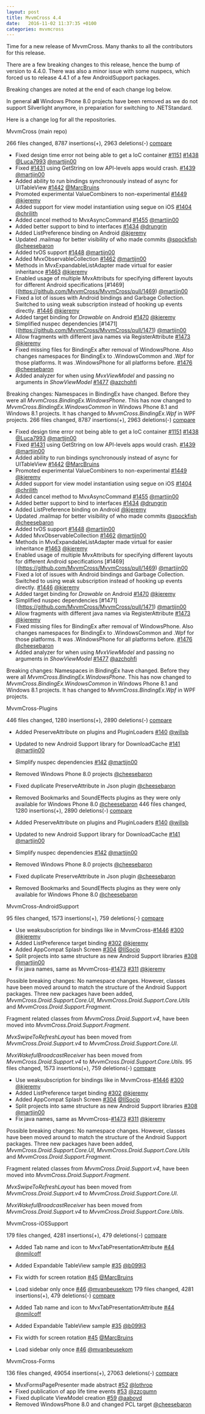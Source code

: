 ```yaml
---
layout: post
title: MvvmCross 4.4
date:   2016-11-02 11:37:35 +0100
categories: mvvmcross
---
```

Time for a new release of MvvmCross. Many thanks to all the contributors for this release. 

There are a few breaking changes to this release, hence the bump of version to 4.4.0. There was also a minor issue with some nuspecs, which forced us to release 4.4.1 of a few AndroidSupport packages.

Breaking changes are noted at the end of each change log below.

In general **all** Windows Phone 8.0 projects have been removed as we do not support Silverlight anymore, in preparation for switching to .NETStandard.

Here is a change log for all the repositories. 
 

MvvmCross (main repo)
 
266 files changed, 8787 insertions(+), 2963 deletions(-) [compare](https://github.com/MvvmCross/MvvmCross/compare/4.3.0...4.4.0)

- Fixed design time error not being able to get a IoC container [#1151](https://github.com/MvvmCross/MvvmCross/pull/1151) [#1438](https://github.com/MvvmCross/MvvmCross/pull/1438) [@Luca7993](https://github.com/Luca7993) [@martijn00](https://github.com/martijn00)
- Fixed [#1431](https://github.com/MvvmCross/MvvmCross/issues/1431) using GetString on low API-levels apps would crash. [#1439](https://github.com/MvvmCross/MvvmCross/pull/1439) [@martijn00](https://github.com/martijn00)
- Added ability to run bindings synchronously instead of async for UITableView [#1442](https://github.com/MvvmCross/MvvmCross/pull/1442) [@MarcBruins](https://github.com/MarcBruins)
- Promoted experimental ValueCombiners to non-experimental [#1449](https://github.com/MvvmCross/MvvmCross/pull/1449) [@kjeremy](https://github.com/kjeremy)
- Added support for view model instantiation using segue on iOS [#1404](https://github.com/MvvmCross/MvvmCross/pull/1404) [@chrilith](https://github.com/chrilith)
- Added cancel method to MvxAsyncCommand [#1455](https://github.com/MvvmCross/MvvmCross/pull/1455) [@martijn00](https://github.com/martijn00)
- Added better support to bind to interfaces [#1434](https://github.com/MvvmCross/MvvmCross/pull/1434) [@drungrin](https://github.com/drungrin)
- Added ListPreference binding on Android [@kjeremy](https://github.com/kjeremy)
- Updated .mailmap for better visibility of who made commits [@spockfish](https://github.com/spockfish) [@cheesebaron](https://github.com/cheesebaron)
- Added tvOS support [#1448](https://github.com/MvvmCross/MvvmCross/pull/1448) [@martijn00](https://github.com/martijn00)
- Added MvxObservableCollection  [#1462](https://github.com/MvvmCross/MvvmCross/pull/1462) [@martijn00](https://github.com/martijn00)
- Methods in MvxExpandableListAdapter made virtual for easier inheritance [#1463](https://github.com/MvvmCross/MvvmCross/pull/1463) [@kjeremy](https://github.com/kjeremy)
- Enabled usage of multiple MvxAttributs for specifying different layouts for different Android specifications [#1469]((https://github.com/MvvmCross/MvvmCross/pull/1469) [@martijn00](https://github.com/martijn00)
- Fixed a lot of issues with Android bindings and Garbage Collection. Switched to using weak subscription instead of hooking up events directly. [#1446](https://github.com/MvvmCross/MvvmCross/pull/1446) [@kjeremy](https://github.com/kjeremy)
- Added target binding for *Drawable* on Android [#1470](https://github.com/MvvmCross/MvvmCross/pull/1470) [@kjeremy](https://github.com/kjeremy)
- Simplified nuspec dependencies [#1471]((https://github.com/MvvmCross/MvvmCross/pull/1471) [@martijn00](https://github.com/martijn00)
- Allow fragments with different java names via RegisterAttribute [#1473](https://github.com/MvvmCross/MvvmCross/pull/1473) [@kjeremy](https://github.com/kjeremy)
- Fixed missing files for BindingEx after removal of WindowsPhone. Also changes namespaces for BindingEx to .WindowsCommon and .Wpf for those platforms. It was .WindowsPhone for all platforms before. [#1476](https://github.com/MvvmCross/MvvmCross/pull/1476) [@cheesebaron](https://github.com/cheesebaron)
- Added analyzer for when using *MvxViewModel<T>* and passing no arguments in *ShowViewModel* [#1477](https://github.com/MvvmCross/MvvmCross/pull/1477) [@azchohfi](https://github.com/azchohfi)


Breaking changes:
Namespaces in BindingEx have changed. Before they were all *MvvmCross.BindingEx.WindowsPhone*. This has now changed to *MvvmCross.BindingEx.WindowsCommon* in Windows Phone 8.1 and Windows 8.1 projects. It has changed to *MvvmCross.BindingEx.Wpf* in WPF projects.
266 files changed, 8787 insertions(+), 2963 deletions(-) [compare](https://github.com/MvvmCross/MvvmCross/compare/4.3.0...4.4.0)

- Fixed design time error not being able to get a IoC container [#1151](https://github.com/MvvmCross/MvvmCross/pull/1151) [#1438](https://github.com/MvvmCross/MvvmCross/pull/1438) [@Luca7993](https://github.com/Luca7993) [@martijn00](https://github.com/martijn00)
- Fixed [#1431](https://github.com/MvvmCross/MvvmCross/issues/1431) using GetString on low API-levels apps would crash. [#1439](https://github.com/MvvmCross/MvvmCross/pull/1439) [@martijn00](https://github.com/martijn00)
- Added ability to run bindings synchronously instead of async for UITableView [#1442](https://github.com/MvvmCross/MvvmCross/pull/1442) [@MarcBruins](https://github.com/MarcBruins)
- Promoted experimental ValueCombiners to non-experimental [#1449](https://github.com/MvvmCross/MvvmCross/pull/1449) [@kjeremy](https://github.com/kjeremy)
- Added support for view model instantiation using segue on iOS [#1404](https://github.com/MvvmCross/MvvmCross/pull/1404) [@chrilith](https://github.com/chrilith)
- Added cancel method to MvxAsyncCommand [#1455](https://github.com/MvvmCross/MvvmCross/pull/1455) [@martijn00](https://github.com/martijn00)
- Added better support to bind to interfaces [#1434](https://github.com/MvvmCross/MvvmCross/pull/1434) [@drungrin](https://github.com/drungrin)
- Added ListPreference binding on Android [@kjeremy](https://github.com/kjeremy)
- Updated .mailmap for better visibility of who made commits [@spockfish](https://github.com/spockfish) [@cheesebaron](https://github.com/cheesebaron)
- Added tvOS support [#1448](https://github.com/MvvmCross/MvvmCross/pull/1448) [@martijn00](https://github.com/martijn00)
- Added MvxObservableCollection  [#1462](https://github.com/MvvmCross/MvvmCross/pull/1462) [@martijn00](https://github.com/martijn00)
- Methods in MvxExpandableListAdapter made virtual for easier inheritance [#1463](https://github.com/MvvmCross/MvvmCross/pull/1463) [@kjeremy](https://github.com/kjeremy)
- Enabled usage of multiple MvxAttributs for specifying different layouts for different Android specifications [#1469]((https://github.com/MvvmCross/MvvmCross/pull/1469) [@martijn00](https://github.com/martijn00)
- Fixed a lot of issues with Android bindings and Garbage Collection. Switched to using weak subscription instead of hooking up events directly. [#1446](https://github.com/MvvmCross/MvvmCross/pull/1446) [@kjeremy](https://github.com/kjeremy)
- Added target binding for *Drawable* on Android [#1470](https://github.com/MvvmCross/MvvmCross/pull/1470) [@kjeremy](https://github.com/kjeremy)
- Simplified nuspec dependencies [#1471]((https://github.com/MvvmCross/MvvmCross/pull/1471) [@martijn00](https://github.com/martijn00)
- Allow fragments with different java names via RegisterAttribute [#1473](https://github.com/MvvmCross/MvvmCross/pull/1473) [@kjeremy](https://github.com/kjeremy)
- Fixed missing files for BindingEx after removal of WindowsPhone. Also changes namespaces for BindingEx to .WindowsCommon and .Wpf for those platforms. It was .WindowsPhone for all platforms before. [#1476](https://github.com/MvvmCross/MvvmCross/pull/1476) [@cheesebaron](https://github.com/cheesebaron)
- Added analyzer for when using *MvxViewModel<T>* and passing no arguments in *ShowViewModel* [#1477](https://github.com/MvvmCross/MvvmCross/pull/1477) [@azchohfi](https://github.com/azchohfi)


Breaking changes:
Namespaces in BindingEx have changed. Before they were all *MvvmCross.BindingEx.WindowsPhone*. This has now changed to *MvvmCross.BindingEx.WindowsCommon* in Windows Phone 8.1 and Windows 8.1 projects. It has changed to *MvvmCross.BindingEx.Wpf* in WPF projects. 
 

MvvmCross-Plugins
 
446 files changed, 1280 insertions(+), 2890 deletions(-) [compare](https://github.com/MvvmCross/MvvmCross-Plugins/compare/4.3.0...4.4.0)

- Added PreserveAttribute on plugins and PluginLoaders [#140](https://github.com/MvvmCross/MvvmCross-Plugins/pull/140) [@willsb](https://github.com/willsb)
- Updated to new Android Support library for DownloadCache [#141](https://github.com/MvvmCross/MvvmCross-Plugins/pull/141) [@martijn00](https://github.com/martijn00)
- Simplify nuspec dependencies [#142](https://github.com/MvvmCross/MvvmCross-Plugins/pull/142) [@martijn00](https://github.com/martijn00)
- Removed Windows Phone 8.0 projects [@cheesebaron](https://github.com/cheesebaron)
- Fixed duplicate PreserveAttribute in Json plugin [@cheesebaron](https://github.com/cheesebaron)
- Removed Bookmarks and SoundEffects plugins as they were only available for Windows Phone 8.0 [@cheesebaron](https://github.com/cheesebaron)
446 files changed, 1280 insertions(+), 2890 deletions(-) [compare](https://github.com/MvvmCross/MvvmCross-Plugins/compare/4.3.0...4.4.0)

- Added PreserveAttribute on plugins and PluginLoaders [#140](https://github.com/MvvmCross/MvvmCross-Plugins/pull/140) [@willsb](https://github.com/willsb)
- Updated to new Android Support library for DownloadCache [#141](https://github.com/MvvmCross/MvvmCross-Plugins/pull/141) [@martijn00](https://github.com/martijn00)
- Simplify nuspec dependencies [#142](https://github.com/MvvmCross/MvvmCross-Plugins/pull/142) [@martijn00](https://github.com/martijn00)
- Removed Windows Phone 8.0 projects [@cheesebaron](https://github.com/cheesebaron)
- Fixed duplicate PreserveAttribute in Json plugin [@cheesebaron](https://github.com/cheesebaron)
- Removed Bookmarks and SoundEffects plugins as they were only available for Windows Phone 8.0 [@cheesebaron](https://github.com/cheesebaron) 
 

MvvmCross-AndroidSupport
 
95 files changed, 1573 insertions(+), 759 deletions(-) [compare](https://github.com/MvvmCross/MvvmCross-AndroidSupport/compare/4.3.0...4.4.0)

- Use weaksubscription for bindings like in MvvmCross-[#1446](https://github.com/MvvmCross/MvvmCross/pull/1446) [#300](https://github.com/MvvmCross/MvvmCross-AndroidSupport/pull/300) [@kjeremy](https://github.com/kjeremy)
- Added ListPreference target binding [#302](https://github.com/MvvmCross/MvvmCross-AndroidSupport/pull/302) [@kjeremy](https://github.com/kjeremy)
- Added AppCompat Splash Screen [#304](https://github.com/MvvmCross/MvvmCross-AndroidSupport/pull/304) [@IlSocio](https://github.com/IlSocio)
- Split projects into same structure as new Android Support libraries [#308](https://github.com/MvvmCross/MvvmCross-AndroidSupport/pull/308) [@martijn00](https://github.com/martijn00)
- Fix java names, same as MvvmCross-[#1473](https://github.com/MvvmCross/MvvmCross/pull/1473) [#311](https://github.com/MvvmCross/MvvmCross-AndroidSupport/pull/311) [@kjeremy](https://github.com/kjeremy)

Possible breaking changes:
No namespace changes. However, classes have been moved around to match the structure of the Android Support packages.
Three new packages have been added, *MvvmCross.Droid.Support.Core.UI*, *MvvmCross.Droid.Support.Core.Utils* and *MvvmCross.Droid.Support.Fragment*. 

Fragment related classes from *MvvmCross.Droid.Support.v4*, have been moved into *MvvmCross.Droid.Support.Fragment*.

*MvxSwipeToRefreshLayout* has been moved from *MvvmCross.Droid.Support.v4* to *MvvmCross.Droid.Support.Core.UI*.

*MvxWakefulBroadcastReceiver* has been moved from *MvvmCross.Droid.Support.v4* to *MvvmCross.Droid.Support.Core.Utils*.
95 files changed, 1573 insertions(+), 759 deletions(-) [compare](https://github.com/MvvmCross/MvvmCross-AndroidSupport/compare/4.3.0...4.4.0)

- Use weaksubscription for bindings like in MvvmCross-[#1446](https://github.com/MvvmCross/MvvmCross/pull/1446) [#300](https://github.com/MvvmCross/MvvmCross-AndroidSupport/pull/300) [@kjeremy](https://github.com/kjeremy)
- Added ListPreference target binding [#302](https://github.com/MvvmCross/MvvmCross-AndroidSupport/pull/302) [@kjeremy](https://github.com/kjeremy)
- Added AppCompat Splash Screen [#304](https://github.com/MvvmCross/MvvmCross-AndroidSupport/pull/304) [@IlSocio](https://github.com/IlSocio)
- Split projects into same structure as new Android Support libraries [#308](https://github.com/MvvmCross/MvvmCross-AndroidSupport/pull/308) [@martijn00](https://github.com/martijn00)
- Fix java names, same as MvvmCross-[#1473](https://github.com/MvvmCross/MvvmCross/pull/1473) [#311](https://github.com/MvvmCross/MvvmCross-AndroidSupport/pull/311) [@kjeremy](https://github.com/kjeremy)

Possible breaking changes:
No namespace changes. However, classes have been moved around to match the structure of the Android Support packages.
Three new packages have been added, *MvvmCross.Droid.Support.Core.UI*, *MvvmCross.Droid.Support.Core.Utils* and *MvvmCross.Droid.Support.Fragment*. 

Fragment related classes from *MvvmCross.Droid.Support.v4*, have been moved into *MvvmCross.Droid.Support.Fragment*.

*MvxSwipeToRefreshLayout* has been moved from *MvvmCross.Droid.Support.v4* to *MvvmCross.Droid.Support.Core.UI*.

*MvxWakefulBroadcastReceiver* has been moved from *MvvmCross.Droid.Support.v4* to *MvvmCross.Droid.Support.Core.Utils*. 
 

MvvmCross-iOSSupport
 
179 files changed, 4281 insertions(+), 479 deletions(-) [compare](https://github.com/MvvmCross/MvvmCross-iOSSupport/compare/4.3.0...4.4.0)

- Added Tab name and icon to MvxTabPresentationAttribute [#44](https://github.com/MvvmCross/MvvmCross-iOSSupport/pull/44) [@nmilcoff](https://github.com/nmilcoff)
- Added Expandable TableView sample [#35](https://github.com/MvvmCross/MvvmCross-iOSSupport/pull/35) [@b099l3](https://github.com/b099l3)
- Fix width for screen rotation [#45](https://github.com/MvvmCross/MvvmCross-iOSSupport/pull/45) [@MarcBruins](https://github.com/MarcBruins)
- Load sidebar only once [#46](https://github.com/MvvmCross/MvvmCross-iOSSupport/pull/46) [@mvanbeusekom](https://github.com/mvanbeusekom)
179 files changed, 4281 insertions(+), 479 deletions(-) [compare](https://github.com/MvvmCross/MvvmCross-iOSSupport/compare/4.3.0...4.4.0)

- Added Tab name and icon to MvxTabPresentationAttribute [#44](https://github.com/MvvmCross/MvvmCross-iOSSupport/pull/44) [@nmilcoff](https://github.com/nmilcoff)
- Added Expandable TableView sample [#35](https://github.com/MvvmCross/MvvmCross-iOSSupport/pull/35) [@b099l3](https://github.com/b099l3)
- Fix width for screen rotation [#45](https://github.com/MvvmCross/MvvmCross-iOSSupport/pull/45) [@MarcBruins](https://github.com/MarcBruins)
- Load sidebar only once [#46](https://github.com/MvvmCross/MvvmCross-iOSSupport/pull/46) [@mvanbeusekom](https://github.com/mvanbeusekom) 
 

MvvmCross-Forms
 
136 files changed, 49054 insertions(+), 27063 deletions(-) [compare](https://github.com/MvvmCross/MvvmCross-Forms/compare/4.1.4...4.4.0)

- MvxFormsPagePresenter made abstract [#52](https://github.com/MvvmCross/MvvmCross-Forms/pull/52) [@lothrop](https://github.com/lothrop)
- Fixed publication of app life time events [#53](https://github.com/MvvmCross/MvvmCross-Forms/pull/53) [@zzcgumn](https://github.com/zzcgumn)
- Fixed duplicate ViewModel creation [#59](https://github.com/MvvmCross/MvvmCross-Forms/pull/59) [@aaboyd](https://github.com/aaboyd)
- Removed WindowsPhone 8.0 and changed PCL target [@cheesebaron](https://github.com/cheesebaron)
